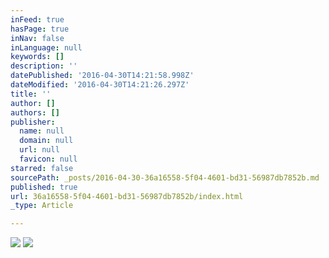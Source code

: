 ```yaml
---
inFeed: true
hasPage: true
inNav: false
inLanguage: null
keywords: []
description: ''
datePublished: '2016-04-30T14:21:58.998Z'
dateModified: '2016-04-30T14:21:26.297Z'
title: ''
author: []
authors: []
publisher:
  name: null
  domain: null
  url: null
  favicon: null
starred: false
sourcePath: _posts/2016-04-30-36a16558-5f04-4601-bd31-56987db7852b.md
published: true
url: 36a16558-5f04-4601-bd31-56987db7852b/index.html
_type: Article

---
```

![](https://the-grid-user-content.s3-us-west-2.amazonaws.com/333570f4-285b-466a-b3e6-dd713dd47c5f.jpg)
![](https://the-grid-user-content.s3-us-west-2.amazonaws.com/0f2b9e22-bb5f-464b-ac14-0051f9e0b01c.jpg)